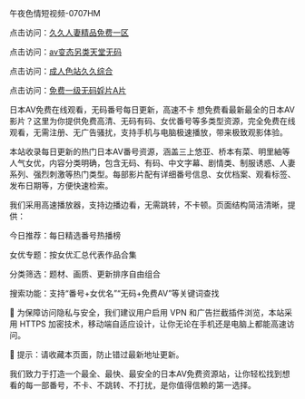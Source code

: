 午夜色情短视频-0707HM

点击访问：<a href="https://bered.pages.dev/">久久人妻精品免费一区</a>

点击访问：<a href="https://fdhf-454.pages.dev/">av变态另类天堂无码</a>

点击访问：<a href="https://gfd-5xg.pages.dev/">成人色站久久综合</a>

点击访问：<a href="https://cfad.pages.dev/">免费一级无码婬片A片</a>

日本AV免费在线观看，无码番号每日更新，高速不卡
想免费看最新最全的日本AV影片？这里为你提供免费高清、无码有码、女优番号等多类型资源，完全免费在线观看，无需注册、无广告骚扰，支持手机与电脑极速播放，带来极致观影体验。

本站收录每日更新的热门日本AV番号资源，涵盖三上悠亚、桥本有菜、明里紬等人气女优，内容分类明确，包含无码、有码、中文字幕、剧情类、制服诱惑、人妻系列、强烈刺激等热门类型。每部影片配有详细番号信息、女优档案、观看标签、发布日期等，方便快速检索。

我们采用高速播放器，支持边播边看，无需跳转，不卡顿。页面结构简洁清晰，提供：

今日推荐：每日精选番号热播榜

女优专题：按女优汇总代表作品合集

分类筛选：题材、画质、更新排序自由组合

搜索功能：支持“番号+女优名”“无码+免费AV”等关键词查找

🔐 为保障访问隐私与安全，我们建议用户启用 VPN 和广告拦截插件浏览，本站采用 HTTPS 加密技术，移动端自适应设计，让你无论在手机还是电脑上都能高速访问。

📌 提示：请收藏本页面，防止错过最新地址更新。

我们致力于打造一个最全、最快、最安全的日本AV免费资源站，让你轻松找到想看的每一部番号，不卡、不跳转、不打扰，是你值得信赖的第一选择。
<span style="display:none;">[Canonical link](）</span>
